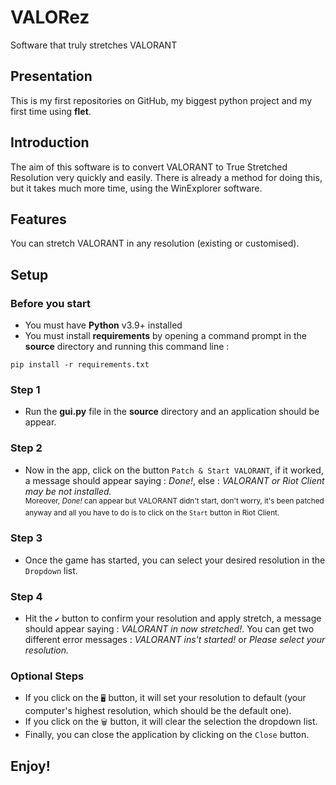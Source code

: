 #           VALORez
Software that truly stretches VALORANT
## Presentation
This is my first repositories on GitHub, my biggest python project and my first time using **flet**.
## Introduction
The aim of this software is to convert VALORANT to True Stretched Resolution very quickly and easily.
There is already a method for doing this, but it takes much more time, using the WinExplorer software.
## Features
You can stretch VALORANT in any resolution (existing or customised).
## Setup
### Before you start
* You must have **Python** v3.9+ installed
* You must install **requirements** by opening a command prompt in the **source** directory and running this command line :<br>
```
pip install -r requirements.txt
```
### Step 1
- Run the **gui.py** file in the **source** directory and an application should be appear.
### Step 2
- Now in the app, click on the button `Patch & Start VALORANT`, if it worked, a message should appear saying : *Done!*, else : *VALORANT or Riot Client may be not installed.*<br><sup>Moreover, *Done!* can appear but VALORANT didn't start, don't worry, it's been patched anyway and all you have to do is to click on the `Start` button in Riot Client.</sup>
### Step 3
- Once the game has started, you can select your desired resolution in the `Dropdown` list.
### Step 4
- Hit the `✔️` button to confirm your resolution and apply stretch, a message should appear saying : *VALORANT in now stretched!*. You can get two different error messages : *VALORANT ins't started!* or *Please select your resolution.*
### Optional Steps
- If you click on the `🖥️` button, it will set your resolution to default (your computer's highest resolution, which should be the default one).
- If you click on the `🗑️` button, it will clear the selection the dropdown list.
- Finally, you can close the application by clicking on the `Close` button.

## Enjoy!
